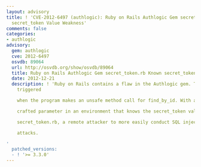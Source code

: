 ```yaml
---
layout: advisory
title: ! 'CVE-2012-6497 (authlogic): Ruby on Rails Authlogic Gem secret_token.rb Known
  secret_token Value Weakness'
comments: false
categories:
- authlogic
advisory:
  gem: authlogic
  cve: 2012-6497
  osvdb: 89064
  url: http://osvdb.org/show/osvdb/89064
  title: Ruby on Rails Authlogic Gem secret_token.rb Known secret_token Value Weakness
  date: 2012-12-21
  description: ! 'Ruby on Rails contains a flaw in the Authlogic gem. The issue is
    triggered

    when the program makes an unsafe method call for find_by_id. With a specially

    crafted parameter in an environment that knows the secret_token value in

    secret_token.rb, a remote attacker to more easily conduct SQL injection

    attacks.

'
  patched_versions:
  - ! '>= 3.3.0'
---
```

